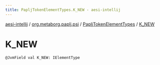 ```yaml
---
title: PapljTokenElementTypes.K_NEW - aesi-intellij
---
```


[aesi-intellij](../../index.html) / [org.metaborg.paplj.psi](../index.html) / [PapljTokenElementTypes](index.html) / [K_NEW](.)

# K_NEW

`@JvmField val K_NEW: IElementType`